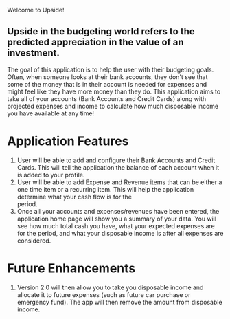 Welcome to Upside!

## Upside in the budgeting world refers to the predicted appreciation in the value of an investment.

The goal of this application is to help the user with their budgeting goals. Often, when someone
looks at their bank accounts, they don't see that some of the money that is in their account
is needed for expenses and might feel like they have more money than they do. This application
aims to take all of your accounts (Bank Accounts and Credit Cards) along with projected expenses
and income to calculate how much disposable income you have available at any time!

# Application Features

1. User will be able to add and configure their Bank Accounts and Credit Cards. This will tell the
   application the balance of each account when it is added to your profile.
2. User will be able to add Expense and Revenue items that can be either a one time item or a
   recurring item. This will help the application determine what your cash flow is for the  
   period.
3. Once all your accounts and expenses/revenues have been entered, the application home page will show
   you a summary of your data. You will see how much total cash you have, what your expected expenses
   are for the period, and what your disposable income is after all expenses are considered.

# Future Enhancements

1. Version 2.0 will then allow you to take you disposable income and allocate it to future expenses
   (such as future car purchase or emergency fund). The app will then remove the amount from disposable
   income.
